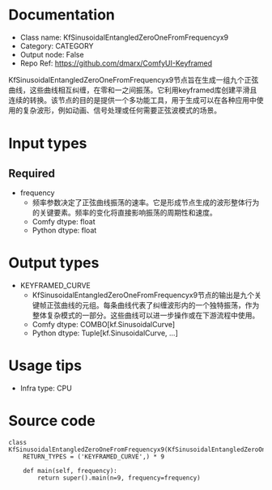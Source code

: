 # Documentation
- Class name: KfSinusoidalEntangledZeroOneFromFrequencyx9
- Category: CATEGORY
- Output node: False
- Repo Ref: https://github.com/dmarx/ComfyUI-Keyframed

KfSinusoidalEntangledZeroOneFromFrequencyx9节点旨在生成一组九个正弦曲线，这些曲线相互纠缠，在零和一之间振荡。它利用keyframed库创建平滑且连续的转换。该节点的目的是提供一个多功能工具，用于生成可以在各种应用中使用的复杂波形，例如动画、信号处理或任何需要正弦波模式的场景。

# Input types
## Required
- frequency
    - 频率参数决定了正弦曲线振荡的速率。它是形成节点生成的波形整体行为的关键要素。频率的变化将直接影响振荡的周期性和速度。
    - Comfy dtype: float
    - Python dtype: float

# Output types
- KEYFRAMED_CURVE
    - KfSinusoidalEntangledZeroOneFromFrequencyx9节点的输出是九个关键帧正弦曲线的元组。每条曲线代表了纠缠波形内的一个独特振荡，作为整体复杂模式的一部分。这些曲线可以进一步操作或在下游流程中使用。
    - Comfy dtype: COMBO[kf.SinusoidalCurve]
    - Python dtype: Tuple[kf.SinusoidalCurve, ...]

# Usage tips
- Infra type: CPU

# Source code
```
class KfSinusoidalEntangledZeroOneFromFrequencyx9(KfSinusoidalEntangledZeroOneFromFrequency):
    RETURN_TYPES = ('KEYFRAMED_CURVE',) * 9

    def main(self, frequency):
        return super().main(n=9, frequency=frequency)
```